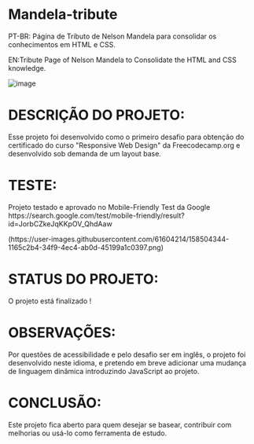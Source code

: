 # Mandela-tribute
PT-BR: Página de Tributo de Nelson Mandela para consolidar os conhecimentos em HTML e CSS.

EN:Tribute Page of Nelson Mandela to Consolidate the HTML and CSS knowledge.

![image](https://user-images.githubusercontent.com/61604214/158501519-7fb5026c-96d1-4cd3-9cc3-c986e900e17c.png)

<h1 align-items="center"> DESCRIÇÃO DO PROJETO: </h1>

<p> Esse projeto foi desenvolvido como o primeiro desafio para obtenção do certificado do curso "Responsive Web Design" da Freecodecamp.org e desenvolvido sob demanda de um layout base. </p>

<h1>TESTE: </h1>
<p>Projeto testado e aprovado no Mobile-Friendly Test da Google https://search.google.com/test/mobile-friendly/result?id=JorbCZkeJqKKpOV_QhdAaw</p>
(https://user-images.githubusercontent.com/61604214/158504344-1165c2b4-34f9-4ec4-ab0d-45199a1c0397.png)

<h1>STATUS DO PROJETO: </h1>
<p>O projeto está finalizado !</p>

<h1>OBSERVAÇÕES: </h1>
<p>Por questões de acessibilidade e pelo desafio ser em inglês, o projeto foi desenvolvido neste idioma, e pretendo em breve adicionar uma mudança de linguagem dinâmica introduzindo JavaScript ao projeto.</p>

<h1>CONCLUSÃO: </h1>
<p>Este projeto fica aberto para quem desejar se basear, contribuir com melhorias ou usá-lo como ferramenta de estudo.</p>
